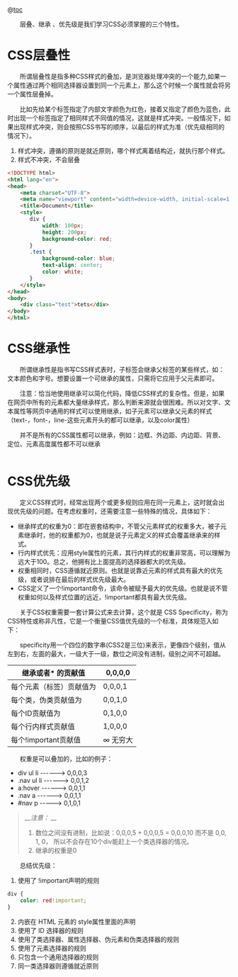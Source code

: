 @[toc](CSS三大特性)

&emsp;&emsp;层叠、继承 、优先级是我们学习CSS必须掌握的三个特性。

# CSS层叠性
&emsp;&emsp;所谓层叠性是指多种CSS样式的叠加，是浏览器处理冲突的一个能力,如果一个属性通过两个相同选择器设置到同一个元素上，那么这个时候一个属性就会将另一个属性层叠掉。

&emsp;&emsp;比如先给某个标签指定了内部文字颜色为红色，接着又指定了颜色为蓝色，此时出现一个标签指定了相同样式不同值的情况，这就是样式冲突。一般情况下，如果出现样式冲突，则会按照CSS书写的顺序，以最后的样式为准（优先级相同的情况下）。

1. 样式冲突，遵循的原则是就近原则，哪个样式离着结构近，就执行那个样式。
2. 样式不冲突，不会层叠

```html
<!DOCTYPE html>
<html lang="en">
<head>
    <meta charset="UTF-8">
    <meta name="viewport" content="width=device-width, initial-scale=1.0">
    <title>Document</title>
    <style>
       div {
           width: 100px;
           height: 200px;
           background-color: red;
       }
       .test {
           background-color: blue;
           text-align: center;
           color: white;
       }
    </style>
</head>
<body>
    <div class="test">tets</div>
</body>
</html>
```

# CSS继承性
&emsp;&emsp;所谓继承性是指书写CSS样式表时，子标签会继承父标签的某些样式，如：文本颜色和字号。想要设置一个可继承的属性，只需将它应用于父元素即可。

&emsp;&emsp;注意：恰当地使用继承可以简化代码，降低CSS样式的复杂性。但是，如果在网页中所有的元素都大量继承样式，那么判断来源就会很困难。所以对文字、文本属性等网页中通用的样式可以使用继承，如子元素可以继承父元素的样式（text-，font-，line-这些元素开头的都可以继承，以及color属性）

&emsp;&emsp;并不是所有的CSS属性都可以继承，例如：边框、外边距、内边距、背景、定位、元素高度属性都不可以继承

```html

```

# CSS优先级
&emsp;&emsp;定义CSS样式时，经常出现两个或更多规则应用在同一元素上，这时就会出现优先级的问题。在考虑权重时，还需要注意一些特殊的情况，具体如下：

+ 继承样式的权重为0：即在嵌套结构中，不管父元素样式的权重多大，被子元素继承时，他的权重都为0，也就是说子元素定义的样式会覆盖继承来的样式。
+ 行内样式优先：应用style属性的元素，其行内样式的权重非常高，可以理解为远大于100。总之，他拥有比上面提高的选择器都大的优先级。
+ 权重相同时，CSS遵循就近原则。也就是说靠近元素的样式具有最大的优先级，或者说排在最后的样式优先级最大。
+ CSS定义了一个!important命令，该命令被赋予最大的优先级。也就是说不管权重如何以及样式位置的远近，!important都具有最大优先级。

&emsp;&emsp;关于CSS权重需要一套计算公式来去计算，这个就是 CSS Specificity，称为CSS特性或称非凡性，它是一个衡量CSS值优先级的一个标准，具体规范入如下：

&emsp;&emsp;specificity用一个四位的数字串(CSS2是三位)来表示，更像四个级别，值从左到右，左面的最大，一级大于一级，数位之间没有进制，级别之间不可超越。

| 继承或者* 的贡献值      | 0,0,0,0 |
| --------------- | ------- |
| 每个元素（标签）贡献值为    | 0,0,0,1 |
| 每个类，伪类贡献值为      | 0,0,1,0 |
| 每个ID贡献值为        | 0,1,0,0 |
| 每个行内样式贡献值       | 1,0,0,0 |
| 每个!important贡献值 | ∞ 无穷大   |

&emsp;&emsp;权重是可以叠加的，比如的例子：

+ div ul  li   ------>      0,0,0,3
+ .nav ul li   ------>      0,0,1,2
+ a:hover      -----—>      0,0,1,1
+ .nav a       ------>      0,0,1,1
+ #nav p       ----->       0,1,0,1

> *__注意： __*
> 1. 数位之间没有进制，比如说：0,0,0,5 + 0,0,0,5 = 0,0,0,10 而不是 0,0, 1, 0， 所以不会存在10个div能赶上一个类选择器的情况。
> 2. 继承的权重是0

&emsp;&emsp;总结优先级：

1. 使用了 !important声明的规则

```css
div {
    color: red!important;
}
```

2. 内嵌在 HTML 元素的 style属性里面的声明
3. 使用了 ID 选择器的规则
4. 使用了类选择器、属性选择器、伪元素和伪类选择器的规则
5. 使用了元素选择器的规则
6. 只包含一个通用选择器的规则
7. 同一类选择器则遵循就近原则
